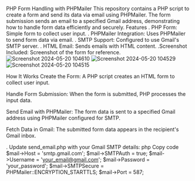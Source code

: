 PHP Form Handling with PHPMailer
This repository contains a PHP script to create a form and send its data via email using PHPMailer. The form submission sends an email to a specified Gmail address, demonstrating how to handle form data efficiently and securely.
Features
. PHP Form: Simple form to collect user input.
. PHPMailer Integration: Uses PHPMailer to send form data via email.
. SMTP Support: Configured to use Gmail's SMTP server.
. HTML Email: Sends emails with HTML content.
.Screenshot Included: Screenshot of the form for reference.
![Screenshot 2024-05-20 104610](https://github.com/Abhishekgithubrit/Form_Using-PhpMailer/assets/124499295/58ea0223-3d47-441c-b2f4-8e32ecc2a458)
![Screenshot 2024-05-20 104529](https://github.com/Abhishekgithubrit/Form_Using-PhpMailer/assets/124499295/fe17674f-cd75-4665-a675-90af2283313b)
![Screenshot 2024-05-20 104515](https://github.com/Abhishekgithubrit/Form_Using-PhpMailer/assets/124499295/4a2f18df-a907-4d2c-a7b9-03aa87c7bc27)

How It Works
Create the Form: A PHP script creates an HTML form to collect user input.

Handle Form Submission: When the form is submitted, PHP processes the input data.

Send Email with PHPMailer: The form data is sent to a specified Gmail address using PHPMailer configured for SMTP.

Fetch Data in Gmail: The submitted form data appears in the recipient's Gmail inbox.

. Update send_email.php with your Gmail SMTP details:
php
Copy code
$mail->Host = 'smtp.gmail.com';
$mail->SMTPAuth = true;
$mail->Username = 'your_email@gmail.com';
$mail->Password = 'your_password';
$mail->SMTPSecure = PHPMailer::ENCRYPTION_STARTTLS;
$mail->Port = 587;

